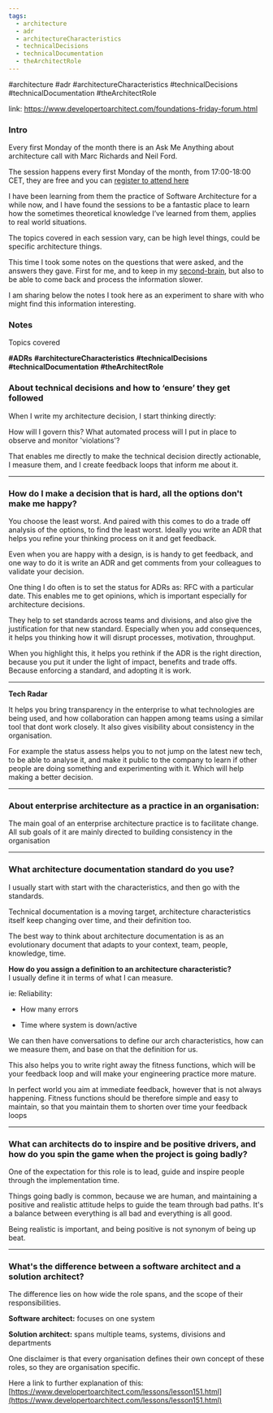 ```yaml
---
tags:
  - architecture
  - adr
  - architectureCharacteristics
  - technicalDecisions
  - technicalDocumentation
  - theArchitectRole
---
```



#architecture #adr #architectureCharacteristics #technicalDecisions #technicalDocumentation #theArchitectRole 


link: https://www.developertoarchitect.com/foundations-friday-forum.html

### Intro

Every first Monday of the month there is an Ask Me Anything about architecture call with Marc Richards and Neil Ford.

The session happens every first Monday of the month, from 17:00-18:00 CET, they are free and you can [register to attend here](https://www.developertoarchitect.com/foundations-friday-forum.html)

I have been learning from them the practice of Software Architecture for a while now, and I have found the sessions to be a fantastic place to learn how the sometimes theoretical knowledge I’ve learned from them, applies to real world situations.

The topics covered in each session vary, can be high level things, could be specific architecture things.

This time I took some notes on the questions that were asked, and the answers they gave. First for me, and to keep in my [second-brain](https://notes.danielavalero.com/), but also to be able to come back and process the information slower.

I am sharing below the notes I took here as an experiment to share with who might find this information interesting.

### Notes

Topics covered

**#ADRs** **#architectureCharacteristics** **#technicalDecisions** **#technicalDocumentation** **#theArchitectRole**

### **About technical decisions and how to ‘ensure’ they get followed**

When I write my architecture decision, I start thinking directly:

How will I govern this? What automated process will I put in place to observe and monitor 'violations'?

That enables me directly to make the technical decision directly actionable, I measure them, and I create feedback loops that inform me about it.

---

### **How do I make a decision that is hard, all the options don't make me happy?**

You choose the least worst. And paired with this comes to do a trade off analysis of the options, to find the least worst. Ideally you write an ADR that helps you refine your thinking process on it and get feedback.

Even when you are happy with a design, is is handy to get feedback, and one way to do it is write an ADR and get comments from your colleagues to validate your decision.

One thing I do often is to set the status for ADRs as: RFC with a particular date. This enables me to get opinions, which is important especially for architecture decisions.

  
They help to set standards across teams and divisions, and also give the justification for that new standard. Especially when you add consequences, it helps you thinking how it will disrupt processes, motivation, throughput.

  
When you highlight this, it helps you rethink if the ADR is the right direction, because you put it under the light of impact, benefits and trade offs. Because enforcing a standard, and adopting it is work.

---

**Tech Radar**

It helps you bring transparency in the enterprise to what technologies are being used, and how collaboration can happen among teams using a similar tool that dont work closely. It also gives visibility about consistency in the organisation.

For example the status assess helps you to not jump on the latest new tech, to be able to analyse it, and make it public to the company to learn if other people are doing something and experimenting with it. Which will help making a better decision.

---

### **About enterprise architecture as a practice in an organisation:**

The main goal of an enterprise architecture practice is to facilitate change. All sub goals of it are mainly directed to building consistency in the organisation

---

### **What architecture documentation standard do you use?**

I usually start with start with the characteristics, and then go with the standards.

Technical documentation is a moving target, architecture characteristics itself keep changing over time, and their definition too.

The best way to think about architecture documentation is as an evolutionary document that adapts to your context, team, people, knowledge, time.

  
**How do you assign a definition to an architecture characteristic?**  
I usually define it in terms of what I can measure.

ie: Reliability:

-   How many errors
    
-   Time where system is down/active
    

We can then have conversations to define our arch characteristics, how can we measure them, and base on that the definition for us.

This also helps you to write right away the fitness functions, which will be your feedback loop and will make your engineering practice more mature.

In perfect world you aim at immediate feedback, however that is not always happening. Fitness functions should be therefore simple and easy to maintain, so that you maintain them to shorten over time your feedback loops

---

### **What can architects do to inspire and be positive drivers, and how do you spin the game when the project is going badly?**

One of the expectation for this role is to lead, guide and inspire people through the implementation time.

Things going badly is common, because we are human, and maintaining a positive and realistic attitude helps to guide the team through bad paths. It's a balance between everything is all bad and everything is all good.

Being realistic is important, and being positive is not synonym of being up beat.

---

### **What's the difference between a software architect and a solution architect?**

The difference lies on how wide the role spans, and the scope of their responsibilities.

**Software architect:** focuses on one system

**Solution architect:** spans multiple teams, systems, divisions and departments

One disclaimer is that every organisation defines their own concept of these roles, so they are organisation specific.

Here a link to further explanation of this: [https://www.developertoarchitect.com/lessons/lesson151.html](https://www.developertoarchitect.com/lessons/lesson151.html)